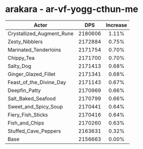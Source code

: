 # arakara - ar-vf-yogg-cthun-me
| Actor | DPS | Increase |
|---|:---:|:---:|
|Crystallized_Augment_Rune|2180606|1.11%|
|Zesty_Nibblers|2172884|0.75%|
|Marinated_Tenderloins|2171754|0.70%|
|Chippy_Tea|2171700|0.70%|
|Salty_Dog|2171413|0.68%|
|Ginger_Glazed_Fillet|2171341|0.68%|
|Feast_of_the_Divine_Day|2171143|0.67%|
|Deepfin_Patty|2170969|0.66%|
|Salt_Baked_Seafood|2170799|0.66%|
|Sweet_and_Spicy_Soup|2170441|0.64%|
|Fiery_Fish_Sticks|2170416|0.64%|
|Fish_and_Chips|2170260|0.63%|
|Stuffed_Cave_Peppers|2163631|0.32%|
|Base|2156663|0.00%|
